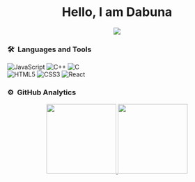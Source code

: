 
<h1 align="center">Hello, I am Dabuna</h1>
	
<p align="center">
  <img src="https://komarev.com/ghpvc/?username=davaadulam1000&color=blueviolet&style=flat">
</p>
	
### 🛠 &nbsp;Languages and Tools

![JavaScript](https://img.shields.io/badge/-JavaScript-%23F7DF1C?style=for-the-badge&logo=javascript&logoColor=000000&labelColor=%23F7DF1C&color=%23FFCE5A)
![C++](https://img.shields.io/badge/C%2B%2B-00599C?style=for-the-badge&logo=c%2B%2B&logoColor=white)
![C](https://img.shields.io/badge/C-00599C?style=for-the-badge&logo=c&logoColor=white)
<br>
![HTML5](https://img.shields.io/badge/-HTML5-%23E44D27?style=for-the-badge&logo=html5&logoColor=ffffff)
![CSS3](https://img.shields.io/badge/-CSS3-%231572B6?style=for-the-badge&logo=css3)
![React](https://img.shields.io/badge/-React-61DAFB?style=for-the-badge&logo=react&logoColor=ffffff)




### ⚙️ &nbsp;GitHub Analytics

<p align="center">
<a href="https://github.com/Davaadulam1000">
  <img height="160em" src="https://github-readme-stats-eight-theta.vercel.app/api?username=Davaadulam1000&show_icons=true&theme=algolia&include_all_commits=true&count_private=true"/>
  <img height="160em" src="https://github-readme-stats-eight-theta.vercel.app/api/top-langs/?username=Davaadulam1000&layout=compact&langs_count=8&theme=algolia"/>
</a>
</p>
